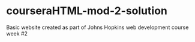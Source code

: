 # courseraHTML-mod-2-solution
Basic website created as part of Johns Hopkins web development course week #2 
